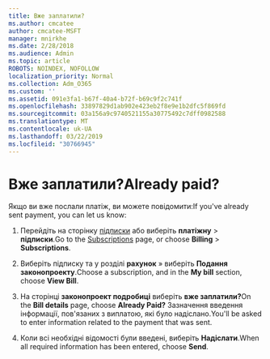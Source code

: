 ```yaml
---
title: Вже заплатили?
ms.author: cmcatee
author: cmcatee-MSFT
manager: mnirkhe
ms.date: 2/28/2018
ms.audience: Admin
ms.topic: article
ROBOTS: NOINDEX, NOFOLLOW
localization_priority: Normal
ms.collection: Adm_O365
ms.custom: ''
ms.assetid: 091e3fa1-b67f-40a4-b72f-b69c9f2c741f
ms.openlocfilehash: 33897829d1ab902e423eb2f8e9e1b2dfc5f869fd
ms.sourcegitcommit: 03a156a9c9740521155a30775492c7dff0982588
ms.translationtype: MT
ms.contentlocale: uk-UA
ms.lasthandoff: 03/22/2019
ms.locfileid: "30766945"
---
```

# <a name="already-paid"></a><span data-ttu-id="4b17c-102">Вже заплатили?</span><span class="sxs-lookup"><span data-stu-id="4b17c-102">Already paid?</span></span>

<span data-ttu-id="4b17c-103">Якщо ви вже послали платіж, ви можете повідомити:</span><span class="sxs-lookup"><span data-stu-id="4b17c-103">If you've already sent payment, you can let us know:</span></span>
  
1. <span data-ttu-id="4b17c-104">Перейдіть на сторінку [підписки](https://go.microsoft.com/fwlink/p/?linkid=842054) або виберіть **платіжну** \> **підписки**.</span><span class="sxs-lookup"><span data-stu-id="4b17c-104">Go to the [Subscriptions](https://go.microsoft.com/fwlink/p/?linkid=842054) page, or choose **Billing** \> **Subscriptions**.</span></span>
    
2. <span data-ttu-id="4b17c-105">Виберіть підписку та у розділі **рахунок** » виберіть **Подання законопроекту**.</span><span class="sxs-lookup"><span data-stu-id="4b17c-105">Choose a subscription, and in the **My bill** section, choose **View Bill**.</span></span>
    
3. <span data-ttu-id="4b17c-106">На сторінці **законопроект подробиці** виберіть **вже заплатили?**</span><span class="sxs-lookup"><span data-stu-id="4b17c-106">On the **Bill details** page, choose **Already Paid?**</span></span> <span data-ttu-id="4b17c-107">Зазначення введення інформації, пов'язаних з виплатою, які було надіслано.</span><span class="sxs-lookup"><span data-stu-id="4b17c-107">You'll be asked to enter information related to the payment that was sent.</span></span> 
    
4. <span data-ttu-id="4b17c-108">Коли всі необхідні відомості були введені, виберіть **Надіслати**.</span><span class="sxs-lookup"><span data-stu-id="4b17c-108">When all required information has been entered, choose **Send**.</span></span>
    

